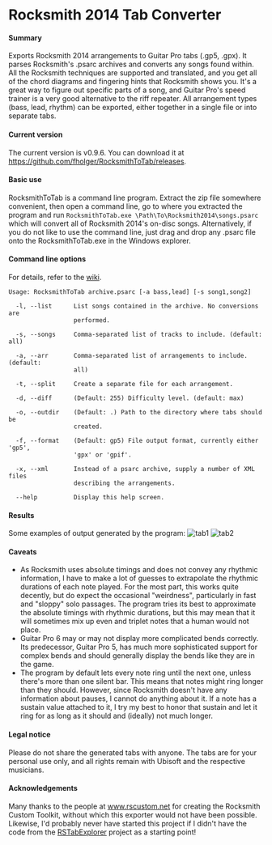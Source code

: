 # Rocksmith 2014 Tab Converter

#### Summary
Exports Rocksmith 2014 arrangements to Guitar Pro tabs (.gp5, .gpx). It parses Rocksmith's .psarc archives and converts any songs found within. All the Rocksmith techniques are supported and translated, and you get all of the chord diagrams and fingering hints that Rocksmith shows you. It's a great way to figure out specific parts of a song, and Guitar Pro's speed trainer is a very good alternative to the riff repeater. All arrangement types (bass, lead, rhythm) can be exported, either together in a single file or into separate tabs.

#### Current version
The current version is v0.9.6. You can download it at https://github.com/fholger/RocksmithToTab/releases.

#### Basic use

RocksmithToTab is a command line program. Extract the zip file somewhere convenient, then open a command line, go to where you extracted the program and run
`RocksmithToTab.exe \Path\To\Rocksmith2014\songs.psarc`
which will convert all of Rocksmith 2014's on-disc songs. Alternatively, if you do not like to use the command line, just drag and drop any .psarc file onto the RocksmithToTab.exe in the Windows explorer.

#### Command line options
For details, refer to the [wiki][wiki].
```
Usage: RocksmithToTab archive.psarc [-a bass,lead] [-s song1,song2]

  -l, --list      List songs contained in the archive. No conversions are 
                  performed.

  -s, --songs     Comma-separated list of tracks to include. (default: all)

  -a, --arr       Comma-separated list of arrangements to include. (default: 
                  all)

  -t, --split     Create a separate file for each arrangement.

  -d, --diff      (Default: 255) Difficulty level. (default: max)

  -o, --outdir    (Default: .) Path to the directory where tabs should be 
                  created.

  -f, --format    (Default: gp5) File output format, currently either 'gp5', 
                  'gpx' or 'gpif'.

  -x, --xml       Instead of a psarc archive, supply a number of XML files 
                  describing the arrangements.

  --help          Display this help screen.
```

#### Results
Some examples of output generated by the program:
![tab1][tab1]
![tab2][tab2]

#### Caveats
* As Rocksmith uses absolute timings and does not convey any rhythmic information, I have to make a lot of guesses to extrapolate the rhythmic durations of each note played. For the most part, this works quite decently, but do expect the occasional "weirdness", particularly in fast and "sloppy" solo passages. The program tries its best to approximate the absolute timings with rhythmic durations, but this may mean that it will sometimes mix up even and triplet notes that a human would not place.
* Guitar Pro 6 may or may not display more complicated bends correctly. Its predecessor, Guitar Pro 5, has much more sophisticated support for complex bends and should generally display the bends like they are in the game.
* The program by default lets every note ring until the next one, unless there's more than one silent bar. This means that notes might ring longer than they should. However, since Rocksmith doesn't have any information about pauses, I cannot do anything about it. If a note has a sustain value attached to it, I try my best to honor that sustain and let it ring for as long as it should and (ideally) not much longer.

#### Legal notice
Please do not share the generated tabs with anyone. The tabs are for your personal use only, and all rights remain with Ubisoft and the respective musicians.

#### Acknowledgements
Many thanks to the people at www.rscustom.net for creating the Rocksmith Custom Toolkit, without which this exporter would not have been possible. Likewise, I'd probably never have started this project if I didn't have the code from the [RSTabExplorer](https://github.com/andulv/RSTabExplorer) project as a starting point!

[tab1]: https://github.com/fholger/RocksmithToTab/blob/master/pics/sample1.jpg
[tab2]: https://github.com/fholger/RocksmithToTab/blob/master/pics/sample2.jpg
[wiki]: https://github.com/fholger/RocksmithToTab/wiki/Options
